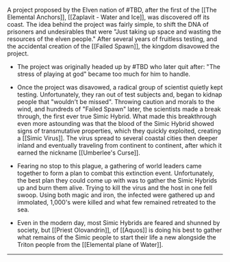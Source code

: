 A project proposed by the Elven nation of #TBD, after the first of the [[The Elemental Anchors]], [[Zaplavit - Water and Ice]], was discovered off its coast. The idea behind the project was fairly simple, to shift the DNA of prisoners and undesirables that were "Just taking up space and wasting the resources of the elven people." After several years of fruitless testing, and the accidental creation of the [[Failed Spawn]], the kingdom disavowed the project. 

- The project was originally headed up by #TBD who later quit after: "The stress of playing at god" became too much for him to handle. 

- Once the project was disavowed, a radical group of scientist quietly kept testing. Unfortunately, they ran out of test subjects and, began to kidnap people that "wouldn't be missed". Throwing caution and morals to the wind, and hundreds of "Failed Spawn" later, the scientists made a break through, the first ever true Simic Hybrid. What made this breakthrough even more astounding was that the blood of the Simic Hybrid showed signs of transmutative properties, which they quickly exploited, creating a [[Simic Virus]]. The virus spread to several coastal cities then deeper inland and eventually traveling from continent to continent, after which it earned the nickname [[Umberlee's Curse]].

- Fearing no stop to this plague, a gathering of world leaders came together to form a plan to combat this extinction event. Unfortunately, the best plan they could come up with was to gather the Simic Hybrids up and burn them alive. Trying to kill the virus and the host in one fell swoop. Using both magic and iron, the infected were gathered up and immolated, 1,000's were killed and what few remained retreated to the sea. 

- Even in the modern day, most Simic Hybrids are feared and shunned by society, but [[Priest Olovandrin]], of [[Aquos]] is doing his best to gather what remains of the Simic people to start their life a new alongside the Triton people from the [[Elemental plane of Water]].

---